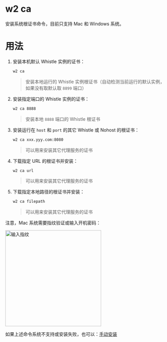 # w2 ca
安装系统根证书命令，目前只支持 Mac 和 Windows 系统。

# 用法
1. 安装本机默认 Whistle 实例的证书：
    ``` sh
    w2 ca
    ```
    > 安装本地运行的 Whistle 实例根证书（自动检测当前运行的默认实例，如果没有取默认取 `8899` 端口）
2. 安装指定端口的 Whistle 实例的证书：
    ``` sh
    w2 ca 8888
    ```
    > 安装本地 `8888` 端口的 Whistle 根证书
3. 安装运行在 `host` 和 `port` 的其它 Whistle 或 Nohost 的根证书：
    ``` sh
    w2 ca xxx.yyy.com:8080
    ```
    > 可以用来安装其它代理服务的证书
4. 下载指定 URL 的根证书并安装：
    ``` sh
    w2 ca url
    ```
    > 可以用来安装其它代理服务的证书
5. 下载指定本地路径的根证书并安装：
    ``` sh
    w2 ca filepath
    ```
    > 可以用来安装其它代理服务的证书

注意，Mac 系统需要指纹验证或输入开机密码：

<img alt="输入指纹" width="300" src="https://user-images.githubusercontent.com/11450939/168847123-e66845d0-6002-4f24-874f-b6943f7f376b.png">

如果上述命令系统不支持或安装失败，也可以：[手动安装](../manual/)
